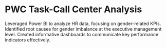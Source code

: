 # PWC Task-Call Center Analysis
Leveraged Power BI to analyze HR data, focusing on gender-related KPIs. Identified root causes for gender imbalance at the executive management level. Created informative dashboards to communicate key performance indicators effectively.
